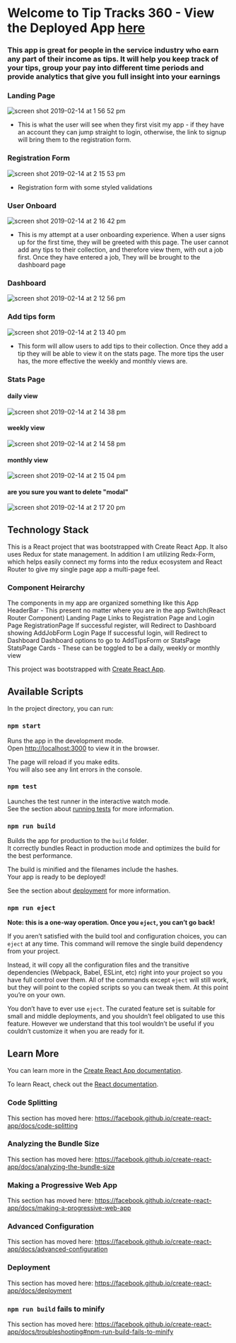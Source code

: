 # Welcome to Tip Tracks 360 - View the Deployed App [here](https://tips-app-client.herokuapp.com/)
### This app is great for people in the service industry who earn any part of their income as tips. It will help you keep track of your tips, group your pay into different time periods and provide analytics that give you full insight into your earnings

### Landing Page
![screen shot 2019-02-14 at 1 56 52 pm](https://user-images.githubusercontent.com/34561773/52879107-638cba80-312c-11e9-97ba-2b67887b8a58.png)
  - This is what the user will see when they first visit my app - if they have an account they can jump straight to login, otherwise, the link to signup will bring them to the registration form.
### Registration Form
![screen shot 2019-02-14 at 2 15 53 pm](https://user-images.githubusercontent.com/34561773/52879311-cda55f80-312c-11e9-9a70-30ffe1cfc352.png) 
   - Registration form with some styled validations

### User Onboard
![screen shot 2019-02-14 at 2 16 42 pm](https://user-images.githubusercontent.com/34561773/52879371-fa597700-312c-11e9-9051-adc474f2976e.png)
  - This is my attempt at a user onboarding experience. When a user signs up for the first time, they will be greeted with this page. The user cannot add any tips to their collection, and therefore view them, with out a job first. Once they have entered a job, They will be brought to the dashboard page

### Dashboard
![screen shot 2019-02-14 at 2 12 56 pm](https://user-images.githubusercontent.com/34561773/52879475-3391e700-312d-11e9-99d9-6d99bf79e118.png)

### Add tips form
![screen shot 2019-02-14 at 2 13 40 pm](https://user-images.githubusercontent.com/34561773/52879493-42789980-312d-11e9-9ae7-a0b6a2e0ef2c.png)
  - This form will allow users to add tips to their collection. Once they add a tip they will be able to view it on the stats page. The more tips the user has, the more effective the weekly and monthly views are.

### Stats Page
#### daily view
![screen shot 2019-02-14 at 2 14 38 pm](https://user-images.githubusercontent.com/34561773/52879516-56240000-312d-11e9-99d1-0f0917a4ea74.png)
#### weekly view
![screen shot 2019-02-14 at 2 14 58 pm](https://user-images.githubusercontent.com/34561773/52879549-6fc54780-312d-11e9-8cdc-480c9084da43.png)
#### monthly view
![screen shot 2019-02-14 at 2 15 04 pm](https://user-images.githubusercontent.com/34561773/52879614-91beca00-312d-11e9-98d2-9cdcc7f773d6.png)
#### are you sure you want to delete "modal"
![screen shot 2019-02-14 at 2 17 20 pm](https://user-images.githubusercontent.com/34561773/52879635-a1d6a980-312d-11e9-9588-b474b9068bee.png)

## Technology Stack
This is a React project that was bootstrapped with Create React App. It also uses Redux for state management. In addition I am utilizing Redx-Form, which helps easily connect my forms into the redux ecosystem and React Router to give my single page app a multi-page feel.

### Component Heirarchy
 The components in my app are organized something like this 
   App
    HeaderBar - This present no matter where you are in the app
    Switch(React Router Component)
      Landing Page
        Links to Registration Page and Login Page
      RegistrationPage
        If successful register, will Redirect to Dashboard showing AddJobForm
      Login Page
        If successful login, will Redirect to Dashboard
      Dashboard
        options to go to AddTipsForm or StatsPage
      StatsPage
        Cards - These can be toggled to be a daily, weekly or monthly view

This project was bootstrapped with [Create React App](https://github.com/facebook/create-react-app).

## Available Scripts

In the project directory, you can run:

### `npm start`

Runs the app in the development mode.<br>
Open [http://localhost:3000](http://localhost:3000) to view it in the browser.

The page will reload if you make edits.<br>
You will also see any lint errors in the console.

### `npm test`

Launches the test runner in the interactive watch mode.<br>
See the section about [running tests](https://facebook.github.io/create-react-app/docs/running-tests) for more information.

### `npm run build`

Builds the app for production to the `build` folder.<br>
It correctly bundles React in production mode and optimizes the build for the best performance.

The build is minified and the filenames include the hashes.<br>
Your app is ready to be deployed!

See the section about [deployment](https://facebook.github.io/create-react-app/docs/deployment) for more information.

### `npm run eject`

**Note: this is a one-way operation. Once you `eject`, you can’t go back!**

If you aren’t satisfied with the build tool and configuration choices, you can `eject` at any time. This command will remove the single build dependency from your project.

Instead, it will copy all the configuration files and the transitive dependencies (Webpack, Babel, ESLint, etc) right into your project so you have full control over them. All of the commands except `eject` will still work, but they will point to the copied scripts so you can tweak them. At this point you’re on your own.

You don’t have to ever use `eject`. The curated feature set is suitable for small and middle deployments, and you shouldn’t feel obligated to use this feature. However we understand that this tool wouldn’t be useful if you couldn’t customize it when you are ready for it.

## Learn More

You can learn more in the [Create React App documentation](https://facebook.github.io/create-react-app/docs/getting-started).

To learn React, check out the [React documentation](https://reactjs.org/).

### Code Splitting

This section has moved here: https://facebook.github.io/create-react-app/docs/code-splitting

### Analyzing the Bundle Size

This section has moved here: https://facebook.github.io/create-react-app/docs/analyzing-the-bundle-size

### Making a Progressive Web App

This section has moved here: https://facebook.github.io/create-react-app/docs/making-a-progressive-web-app

### Advanced Configuration

This section has moved here: https://facebook.github.io/create-react-app/docs/advanced-configuration

### Deployment

This section has moved here: https://facebook.github.io/create-react-app/docs/deployment

### `npm run build` fails to minify

This section has moved here: https://facebook.github.io/create-react-app/docs/troubleshooting#npm-run-build-fails-to-minify
